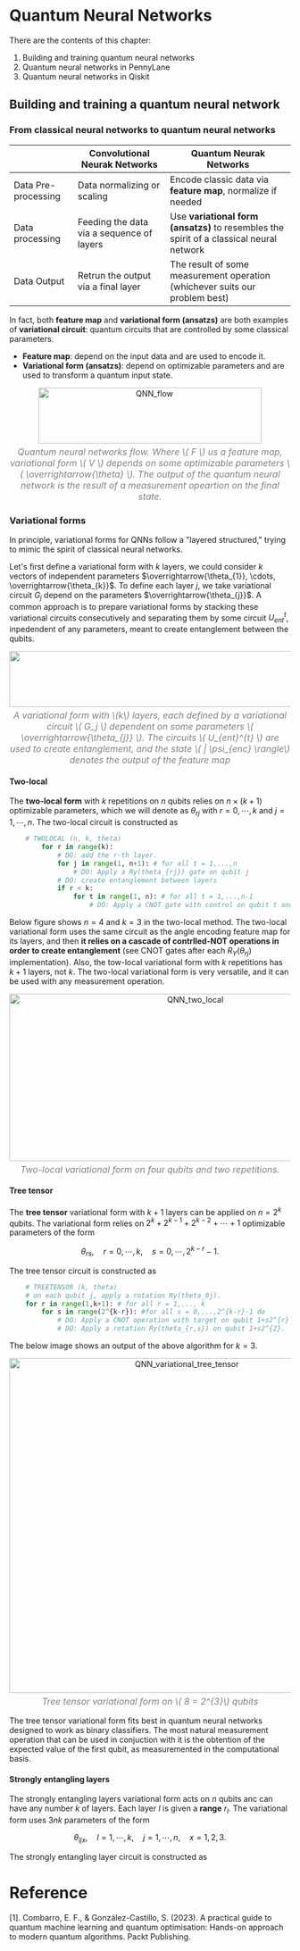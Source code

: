 # Quantum Neural Networks

There are the contents of this chapter:

1.  Building and training quantum neural networks
2.  Quantum neural networks in PennyLane
3.  Quantum neural networks in Qiskit


## Building and training a quantum neural network

### From classical neural networks to quantum neural networks


|                     | Convolutional Neurak Networks             | Quantum Neurak Networks                  |
| ------------------- | ----------------------------------------- | ---------------------------------------- |
| Data Pre-processing | Data normalizing or scaling               | Encode classic data via **feature map**, normalize if needed |
| Data processing     | Feeding the data via a sequence of layers | Use **variational form (ansatzs)** to resembles the spirit of a classical neural network |
| Data Output         | Retrun the output via a final layer       | The result of some measurement operation (whichever suits our problem best) |


In fact, both **feature map** and **variational form (ansatzs)** are both examples of **variational circuit**: quantum circuits that are controlled by some classical parameters.

-   **Feature map**: depend on the input data and are used to encode it.
-   **Variational form (ansatzs)**: depend on optimizable parameters and are used to transform a quantum input state.

<div style="text-align: center;">
    <img src="../../images_QML/QNN_flow.png" alt="QNN_flow" style="width: 400px; height: 100px;">
    <p style="font-size: 16px; font-style: italic; color: gray; margin-top: 5px;">
        Quantum neural networks flow. Where \( F \) us a feature map, variational form \( V \) depends on some optimizable parameters \( \overrightarrow{\theta} \). The output of the quantum neural network is the result of a measurement opeartion on the final state.
    </p>
</div>

### Variational forms

In principle, variational forms for QNNs follow a "layered structured," trying to mimic the spirit of classical neural networks.

Let's first define a variational form with $k$ layers, we could consider $k$ vectors of independent parameters $\overrightarrow{\theta_{1}}, \cdots, \overrightarrow{\theta_{k}}$. To define each layer $j$, we take variational circuit $G_j$ depend on the parameters $\overrightarrow{\theta_{j}}$. A common approach is to prepare variational forms by stacking these variational circuits consecutively and separating them by some circuit $U_{ent}^{t}$, inpedendent of any parameters, meant to create entanglement between the qubits.

<div style="text-align: center;">
    <img src="../../images_QML/QNN_Variational_form.png" alt="QNN_Variational_form" style="width: 1200px; height: 100px;">
    <p style="font-size: 16px; font-style: italic; color: gray; margin-top: 5px;">
        A variational form with \(k\) layers, each defined by a variational circuit \( G_j \) dependent on some parameters \( \overrightarrow{\theta_{j}} \). The circuits \( U_{ent}^{t} \) are used to create entanglement, and the state \( | \psi_{enc} \rangle\) denotes the output of the feature map
    </p>
</div>

#### Two-local

The **two-local form** with $k$ repetitions on $n$ qubits relies on $n \times (k+1)$ optimizable parameters, which we will denote as $\theta_{rj}$ with $r = 0, \cdots, k$ and $j=1,\cdots,n$. The two-local circuit is constructed as

``` py
    # TWOLOCAL (n, k, theta)
        for r in range(k):
            # DO: add the r-th layer.
            for j in range(1, n+1): # for all t = 1,...,n
                # DO: Apply a Ry(theta_{rj}) gate on qubit j
            # DO: create entanglement between layers
            if r < k:
                for t in range(1, n): # for all t = 1,...,n-1
                    # DO: Apply a CNOT gate with control on qubit t and target on qubit t+1
```

Below figure shows $n = 4$ and $k=3$ in the two-local method. The two-local variational form uses the same circuit as the angle encoding feature map for its layers, and then **it relies on a cascade of contrlled-NOT operations in order to create entanglement** (see CNOT gates after each $R_{Y}(\theta_{rj})$ implementation). Also, the tow-local variational form with $k$ repetitions has $k+1$ layers, not $k$. The two-local variational form is very versatile, and it can be used with any measurement operation.

<div style="text-align: center;">
    <img src="../../images_QML/QNN_two_local.png" alt="QNN_two_local" style="width: 650px; height: 300px;">
    <p style="font-size: 16px; font-style: italic; color: gray; margin-top: 5px;">
        Two-local variational form on four qubits and two repetitions.
    </p>
</div>

#### Tree tensor

The **tree tensor** variational form with $k+1$ layers can be applied on $n = 2^{k}$ qubits. The variational form relies on $2^{k}+2^{k-1}+2^{k-2}+ \cdots + 1$ optimizable parameters of the form 

$$
\theta_{rs}, \quad r = 0,\cdots,k, \quad s = 0,\cdots,2^{k-r}-1.
$$

The tree tensor circuit is constructed as 

``` py 
    # TREETENSOR (k, theta)
    # on each qubit j, apply a rotation Ry(theta_0j).
    for r in range(1,k+1): # for all r = 1,..., k
        for s in range(2^{k-r}): #for all s = 0,...,2^{k-r}-1 do
            # DO: Apply a CNOT operation with target on qubit 1+s2^{r} and controlled by qubit 1 + s2^{r} + 2^{r-1}
            # DO: Apply a rotation Ry(theta_{r,s}) on qubit 1+s2^{2}.
```
The below image shows an output of the above algorithm for $k=3$.

<div style="text-align: center;">
    <img src="../../images_QML/QNN_variational_tree_tensor.png" alt="QNN_variational_tree_tensor" style="width: 620px; height: 600px;">
    <p style="font-size: 16px; font-style: italic; color: gray; margin-top: 5px;">
        Tree tensor variational form on \( 8 = 2^{3}\) qubits
    </p>
</div>

The tree tensor variational form fits best in quantum neural networks designed to work as binary classifiers. The most natural measurement operation that can be used in conjuction with it is the obtention of the expected value of the first qubit, as measuremented in the computational basis.

#### Strongly entangling layers

The strongly entangling layers variational form acts on $n$ qubits anc can have any number $k$ of layers. Each layer $l$ is given a **range** $r_l$. The variational form uses $3nk$ parameters of the form

$$
\theta_{ljx}, \quad l = 1,\cdots,k, \quad j = 1,\cdots,n, \quad x = 1,2,3.
$$

The strongly entangling layer circuit is constructed as 


# Reference 
[1]. Combarro, E. F., & González-Castillo, S. (2023). A practical guide to quantum machine learning and quantum optimisation: Hands-on approach to modern quantum algorithms. Packt Publishing.
